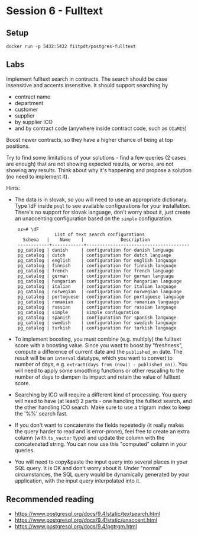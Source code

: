 # Session 6 - Fulltext

## Setup

```
docker run -p 5432:5432 fiitpdt/postgres-fulltext
```

## Labs

Implement fulltext search in contracts. The search should be case insensitive and accents insensitive. It should support searching by
- contract name
- department
- customer
- supplier
- by supplier ICO
- and by contract code (anywhere inside contract code, such as `OIaMIS`)

Boost newer contracts, so they have a higher chance of being at top positions.

Try to find some limitations of your solutions - find a few queries (2 cases are enough) that are not showing expected results, or worse, are not showing any results. Think about why it's happening and propose a solution (no need to implement it).

Hints:

- The data is in slovak, so you will need to use an appropriate dictionary. Type \dF inside `psql` to see available configurations for your installation. There's no support for slovak language, don't worry about it, just create an unaccenting configuration based on the `simple` configuration.
   ```
    oz=# \dF
                  List of text search configurations
      Schema   |    Name    |              Description
    ------------+------------+---------------------------------------
    pg_catalog | danish     | configuration for danish language
    pg_catalog | dutch      | configuration for dutch language
    pg_catalog | english    | configuration for english language
    pg_catalog | finnish    | configuration for finnish language
    pg_catalog | french     | configuration for french language
    pg_catalog | german     | configuration for german language
    pg_catalog | hungarian  | configuration for hungarian language
    pg_catalog | italian    | configuration for italian language
    pg_catalog | norwegian  | configuration for norwegian language
    pg_catalog | portuguese | configuration for portuguese language
    pg_catalog | romanian   | configuration for romanian language
    pg_catalog | russian    | configuration for russian language
    pg_catalog | simple     | simple configuration
    pg_catalog | spanish    | configuration for spanish language
    pg_catalog | swedish    | configuration for swedish language
    pg_catalog | turkish    | configuration for turkish language
   ```
- To implement boosting, you must combine (e.g. multiply) the fulltext score with a boosting value. Since you want to boost by "freshness", compute a difference of current date and the `published_on` date. The result will be an `interval` datatype, which you want to convert to number of days, e.g. `extract(days from (now() - published_on))`. You will need to apply some smoothing functions or other rescaling to the number of days to dampen its impact and retain the value of fulltext score.

- Searching by ICO will require a different kind of processing. You query will need to have (at least) 2 parts - one handling the fulltext search, and the other handling ICO search. Make sure to use a trigram index to keep the '%%' search fast.

- If you don't want to concatenate the fields repeatedly (it really makes the query harder to read and is error-prone), feel free to create an extra column (with `ts_vector` type) and update the column with the concatenated string. You can now use this "computed" column in your queries.

- You will need to copy&paste the input query into several places in your SQL query. It is OK and don't worry about it. Under "normal" circumstances, the SQL query would be dynamically generated by your application, with the input query interpolated into it.

## Recommended reading
- https://www.postgresql.org/docs/9.4/static/textsearch.html
- https://www.postgresql.org/docs/9.4/static/unaccent.html
- https://www.postgresql.org/docs/9.4/pgtrgm.html

